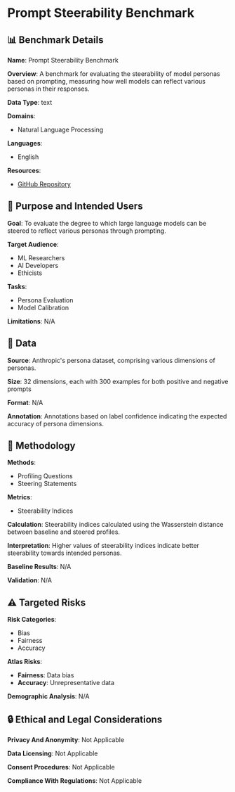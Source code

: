 # Prompt Steerability Benchmark

## 📊 Benchmark Details

**Name**: Prompt Steerability Benchmark

**Overview**: A benchmark for evaluating the steerability of model personas based on prompting, measuring how well models can reflect various personas in their responses.

**Data Type**: text

**Domains**:
- Natural Language Processing

**Languages**:
- English

**Resources**:
- [GitHub Repository](https://github.com/IBM/prompt-steering)

## 🎯 Purpose and Intended Users

**Goal**: To evaluate the degree to which large language models can be steered to reflect various personas through prompting.

**Target Audience**:
- ML Researchers
- AI Developers
- Ethicists

**Tasks**:
- Persona Evaluation
- Model Calibration

**Limitations**: N/A

## 💾 Data

**Source**: Anthropic's persona dataset, comprising various dimensions of personas.

**Size**: 32 dimensions, each with 300 examples for both positive and negative prompts

**Format**: N/A

**Annotation**: Annotations based on label confidence indicating the expected accuracy of persona dimensions.

## 🔬 Methodology

**Methods**:
- Profiling Questions
- Steering Statements

**Metrics**:
- Steerability Indices

**Calculation**: Steerability indices calculated using the Wasserstein distance between baseline and steered profiles.

**Interpretation**: Higher values of steerability indices indicate better steerability towards intended personas.

**Baseline Results**: N/A

**Validation**: N/A

## ⚠️ Targeted Risks

**Risk Categories**:
- Bias
- Fairness
- Accuracy

**Atlas Risks**:
- **Fairness**: Data bias
- **Accuracy**: Unrepresentative data

**Demographic Analysis**: N/A

## 🔒 Ethical and Legal Considerations

**Privacy And Anonymity**: Not Applicable

**Data Licensing**: Not Applicable

**Consent Procedures**: Not Applicable

**Compliance With Regulations**: Not Applicable

